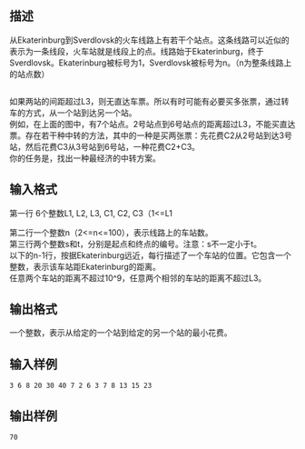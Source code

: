## 描述

<p> 从Ekaterinburg到Sverdlovsk的火车线路上有若干个站点。这条线路可以近似的表示为一条线段，火车站就是线段上的点。线路始于Ekaterinburg，终于Sverdlovsk。Ekaterinburg被标号为1，Sverdlovsk被标号为n。（n为整条线路上的站点数） </p> <p> <img src="/JudgeOnline/upload/image/20170603/20170603205601_57385.png" alt="" /> </p> <p> 如果两站的间距超过L3，则无直达车票。所以有时可能有必要买多张票，通过转车的方式，从一个站到达另一个站。<br /> 例如，在上面的图中，有7个站点。2号站点到6号站点的距离超过L3，不能买直达票。存在若干种中转的方法，其中的一种是买两张票：先花费C2从2号站到达3号站，然后花费C3从3号站到6号站，一种花费C2+C3。<br /> 你的任务是，找出一种最经济的中转方案。 </p>

## 输入格式

<p> 第一行 6个整数L1, L2, L3, C1, C2, C3（1<=L1<L2<L3<=10^9, 1<=C1<C2<C3<=10^9），中间用空格分隔。 </p> <p> 第二行一个整数n（2<=n<=100），表示线路上的车站数。<br /> 第三行两个整数s和t，分别是起点和终点的编号。注意：s不一定小于t。<br /> 以下的n-1行，按据Ekaterinburg远近，每行描述了一个车站的位置。它包含一个整数，表示该车站距Ekaterinburg的距离。<br /> 任意两个车站的距离不超过10^9，任意两个相邻的车站的距离不超过L3。 </p>

## 输出格式

一个整数，表示从给定的一个站到给定的另一个站的最小花费。

## 输入样例

```plaintext
3 6 8 20 30 40 7 2 6 3 7 8 13 15 23
```

## 输出样例

```plaintext
70
```



 



 

